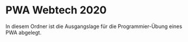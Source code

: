 # PWA Webtech 2020
In diesem Ordner ist die Ausgangslage für die Programmier-Übung eines PWA abgelegt.
